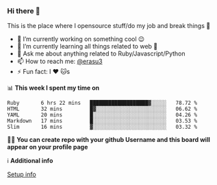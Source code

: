 ### Hi there 👋
This is the place where I opensource stuff/do my job and break things :rofl:

- 🔭 I’m currently working on something cool :wink:
- 🌱 I’m currently learning all things related to web 🤪
- 💬 Ask me about anything related to Ruby/Javascript/Python
- 📫 How to reach me: [@erasu3](https://t.me/erasu3)
- ⚡ Fun fact: I :heart: :cat:s

📊 **This week I spent my time on**
<!--START_SECTION:waka-->
```text
Ruby       6 hrs 22 mins   ███████████████████▓░░░░░   78.72 % 
HTML       32 mins         █▓░░░░░░░░░░░░░░░░░░░░░░░   06.62 % 
YAML       20 mins         █░░░░░░░░░░░░░░░░░░░░░░░░   04.26 % 
Markdown   17 mins         █░░░░░░░░░░░░░░░░░░░░░░░░   03.53 % 
Slim       16 mins         ▓░░░░░░░░░░░░░░░░░░░░░░░░   03.32 % 
```
<!--END_SECTION:waka-->

👨‍🏫 **You can create repo with your github Username and this board will appear on your profile page**


ℹ️ **Additional info**

[Setup info](https://github.com/13LD/13LD/blob/master/SETUP.md)
